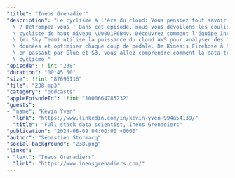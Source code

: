 ```yaml
---
"title": "Ineos Grenadier"
"description": "Le cyclisme à l'ère du cloud: Vous pensiez tout savoir sur le cyclisme\
  \ ? Détrompez-vous ! Dans cet épisode, nous vous dévoilons les coulisses de la performance\
  \ cycliste de haut niveau \U0001F6B4‍♀️. Découvrez comment l'équipe Ineos Grenadiers\
  \ (ex Sky Team) utilise la puissance du cloud AWS pour analyser des montagnes de\
  \ données et optimiser chaque coup de pédale. De Kinesis Firehose à Step Functions,\
  \ en passant par Glue et S3, vous allez comprendre comment la data transforme le\
  \ cyclisme."
"episode": !!int "238"
"duration": "00:45:50"
"size": !!int "87696116"
"file": "238.mp3"
"category": "podcasts"
"appleEpisodeId": !!int "1000664785232"
"guests":
- "name": "Kevin Yven"
  "link": "https://www.linkedin.com/in/kevin-yven-994a54139/"
  "title": "Full stack data scientist, Ineos Grenadiers"
"publication": "2024-08-09 04:00:00 +0000"
"author": "Sébastien Stormacq"
"social-background": "238.png"
"links":
- "text": "Ineos Grenadiers"
  "link": "https://www.ineosgrenadiers.com/"
---
```

